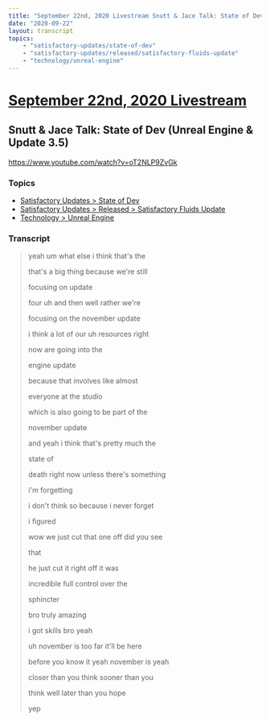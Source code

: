 ```yaml
---
title: "September 22nd, 2020 Livestream Snutt & Jace Talk: State of Dev (Unreal Engine & Update 3.5)"
date: "2020-09-22"
layout: transcript
topics:
    - "satisfactory-updates/state-of-dev"
    - "satisfactory-updates/released/satisfactory-fluids-update"
    - "technology/unreal-engine"
---
```

# [September 22nd, 2020 Livestream](../2020-09-22.md)
## Snutt & Jace Talk: State of Dev (Unreal Engine & Update 3.5)
https://www.youtube.com/watch?v=oT2NLP9ZvGk

### Topics
* [Satisfactory Updates > State of Dev](../topics/satisfactory-updates/state-of-dev.md)
* [Satisfactory Updates > Released > Satisfactory Fluids Update](../topics/satisfactory-updates/released/satisfactory-fluids-update.md)
* [Technology > Unreal Engine](../topics/technology/unreal-engine.md)

### Transcript

> yeah um what else i think that's the
>
> that's a big thing because we're still
>
> focusing on update
>
> four uh and then well rather we're
>
> focusing on the november update
>
> i think a lot of our uh resources right
>
> now are going into the
>
> engine update
>
> because that involves like almost
>
> everyone at the studio
>
> which is also going to be part of the
>
> november update
>
> and yeah i think that's pretty much the
>
> state of
>
> death right now unless there's something
>
> i'm forgetting
>
> i don't think so because i never forget
>
> i figured
>
> wow we just cut that one off did you see
>
> that
>
> he just cut it right off it was
>
> incredible full control over the
>
> sphincter
>
> bro truly amazing
>
> i got skills bro yeah
>
> uh november is too far it'll be here
>
> before you know it yeah november is yeah
>
> closer than you think sooner than you
>
> think well later than you hope
>
> yep
>
